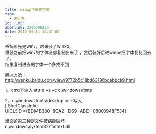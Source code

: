 ```yaml
---
title: winxp下安装字体
tags:
  - 未分类
id: '105'
abbrlink: 2200098253
date: 2012-06-14 14:37:00
---
```


系统原先是win7，后来装了winxp。  
重装之前把win7的字体全部复制出来了 ，然后装好后进winpe把字体复制回去了，  
结果复制进去的字体一个多找不到  
  
解决方法：  
http://wenku.baidu.com/view/9772b5c18bd63186bcebbcb9.html  
  
1、cmd下输入 attrib +s +c c:\\windows\\fonts  
  
2、c:\\windows\\fonts\\desktop.ini下写入  
\[.ShellClassInfo\]  
UICLSID ={BD84B380 -8CA2 -1069 -ABID -08000948F534}  
  
  
里面的第三种是文件被病毒破坏  
c:\\windows\\system32\\fontext.dll